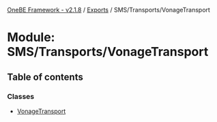 [OneBE Framework - v2.1.8](../README.md) / [Exports](../modules.md) / SMS/Transports/VonageTransport

# Module: SMS/Transports/VonageTransport

## Table of contents

### Classes

- [VonageTransport](../classes/SMS_Transports_VonageTransport.VonageTransport.md)
